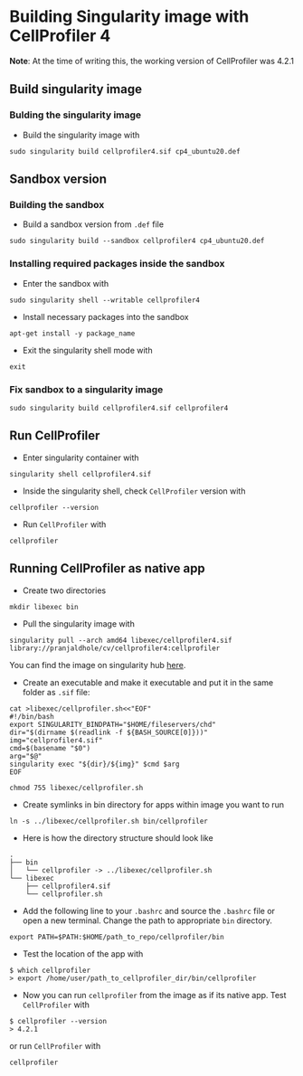 # Building Singularity image with CellProfiler 4

**Note**: At the time of writing this, the working version of CellProfiler was 4.2.1

## Build singularity image

### Bulding the singularity image

+ Build the singularity image with
```
sudo singularity build cellprofiler4.sif cp4_ubuntu20.def
```

## Sandbox version

### Building the sandbox

+ Build a sandbox version from `.def` file
```
sudo singularity build --sandbox cellprofiler4 cp4_ubuntu20.def
```

### Installing required packages inside the sandbox

+ Enter the sandbox with
```
sudo singularity shell --writable cellprofiler4
```

+ Install necessary packages into the sandbox
```(bash)
apt-get install -y package_name
```

+ Exit the singularity shell mode with
```
exit
```

### Fix sandbox to a singularity image

```
sudo singularity build cellprofiler4.sif cellprofiler4
```

## Run CellProfiler

+ Enter singularity container with

```
singularity shell cellprofiler4.sif
```

+ Inside the singularity shell, check `CellProfiler` version with
```
cellprofiler --version
```

+ Run `CellProfiler` with
```
cellprofiler
```

## Running CellProfiler as native app

+ Create two directories
```
mkdir libexec bin
```

+ Pull the singularity image with
```
singularity pull --arch amd64 libexec/cellprofiler4.sif library://pranjaldhole/cv/cellprofiler4:cellprofiler
```
You can find the image on singularity hub [here](https://cloud.sylabs.io/library/pranjaldhole/cv/cellprofiler4).

+ Create an executable and make it executable and put it in the same folder as `.sif` file:
```
cat >libexec/cellprofiler.sh<<"EOF"
#!/bin/bash
export SINGULARITY_BINDPATH="$HOME/fileservers/chd"
dir="$(dirname $(readlink -f ${BASH_SOURCE[0]}))"
img="cellprofiler4.sif"
cmd=$(basename "$0")
arg="$@"
singularity exec "${dir}/${img}" $cmd $arg
EOF
```
```
chmod 755 libexec/cellprofiler.sh
```
+ Create symlinks in bin directory for apps within image you want to run
```
ln -s ../libexec/cellprofiler.sh bin/cellprofiler
```

+ Here is how the directory structure should look like
```
.
├── bin
│   └── cellprofiler -> ../libexec/cellprofiler.sh
└── libexec
    ├── cellprofiler4.sif
    └── cellprofiler.sh
```
+ Add the following line to your `.bashrc` and source the `.bashrc` file or open a new terminal. Change the path to appropriate `bin` directory.
```
export PATH=$PATH:$HOME/path_to_repo/cellprofiler/bin
```
+ Test the location of the app with
```
$ which cellprofiler
> export /home/user/path_to_cellprofiler_dir/bin/cellprofiler
```
+ Now you can run `cellprofiler` from the image as if its native app. Test `CellProfiler` with
```
$ cellprofiler --version
> 4.2.1
```
or run `CellProfiler` with
```
cellprofiler
```
